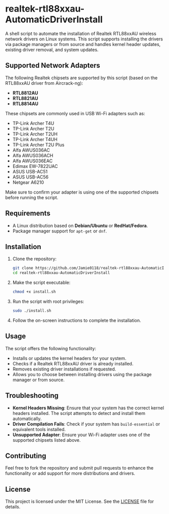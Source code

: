 
# realtek-rtl88xxau-AutomaticDriverInstall

A shell script to automate the installation of Realtek RTL88xxAU wireless network drivers on Linux systems. This script supports installing the drivers via package managers or from source and handles kernel header updates, existing driver removal, and system updates.

## Supported Network Adapters

The following Realtek chipsets are supported by this script (based on the RTL88xxAU driver from Aircrack-ng):

- **RTL8812AU**  
- **RTL8821AU**  
- **RTL8814AU**

These chipsets are commonly used in USB Wi-Fi adapters such as:

- TP-Link Archer T4U
- TP-Link Archer T2U
- TP-Link Archer T2UH
- TP-Link Archer T4UH
- TP-Link Archer T2U Plus
- Alfa AWUS036AC
- Alfa AWUS036ACH
- Alfa AWUS036EAC
- Edimax EW-7822UAC
- ASUS USB-AC51
- ASUS USB-AC56
- Netgear A6210

Make sure to confirm your adapter is using one of the supported chipsets before running the script.

## Requirements

- A Linux distribution based on **Debian/Ubuntu** or **RedHat/Fedora**.
- Package manager support for `apt-get` or `dnf`.

## Installation

1. Clone the repository:
   ```bash
   git clone https://github.com/Jamie0118/realtek-rtl88xxau-AutomaticInstall
   cd realtek-rtl88xxau-AutomaticDriverInstall
   ```

2. Make the script executable:
   ```bash
   chmod +x install.sh
   ```

3. Run the script with root privileges:
   ```bash
   sudo ./install.sh
   ```

4. Follow the on-screen instructions to complete the installation.

## Usage

The script offers the following functionality:
- Installs or updates the kernel headers for your system.
- Checks if a Realtek RTL88xxAU driver is already installed.
- Removes existing driver installations if requested.
- Allows you to choose between installing drivers using the package manager or from source.

## Troubleshooting

- **Kernel Headers Missing**: Ensure that your system has the correct kernel headers installed. The script attempts to detect and install them automatically.
- **Driver Compilation Fails**: Check if your system has `build-essential` or equivalent tools installed.
- **Unsupported Adapter**: Ensure your Wi-Fi adapter uses one of the supported chipsets listed above.

## Contributing

Feel free to fork the repository and submit pull requests to enhance the functionality or add support for more distributions and drivers.

## License

This project is licensed under the MIT License. See the [LICENSE](LICENSE) file for details.
